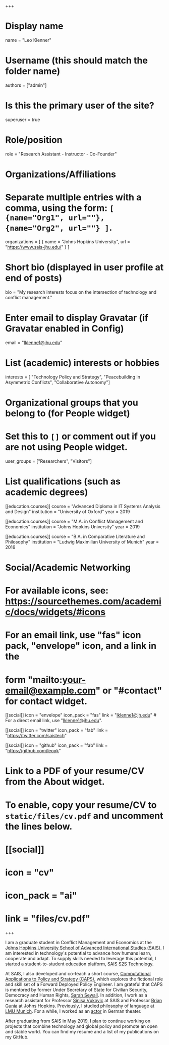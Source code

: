 +++
# Display name
name = "Leo Klenner"

# Username (this should match the folder name)
authors = ["admin"]

# Is this the primary user of the site?
superuser = true

# Role/position
role = "Research Assistant - Instructor - Co-Founder"

# Organizations/Affiliations
#   Separate multiple entries with a comma, using the form: `[ {name="Org1", url=""}, {name="Org2", url=""} ]`.
organizations = [ { name = "Johns Hopkins University", url = "https://www.sais-jhu.edu/" } ]

# Short bio (displayed in user profile at end of posts)
bio = "My research interests focus on the intersection of technology and conflict management."

# Enter email to display Gravatar (if Gravatar enabled in Config)
email = "lklenne1@jhu.edu"

# List (academic) interests or hobbies
interests = [
  "Technology Policy and Strategy",
  "Peacebuilding in Asymmetric Conflicts",
  "Collaborative Autonomy"]

# Organizational groups that you belong to (for People widget)
#   Set this to `[]` or comment out if you are not using People widget.
user_groups = ["Researchers", "Visitors"]

# List qualifications (such as academic degrees)
[[education.courses]]
  course = "Advanced Diploma in IT Systems Analysis and Design"
  institution = "University of Oxford"
  year = 2019

[[education.courses]]
  course = "M.A. in Conflict Management and Economics"
  institution = "Johns Hopkins University"
  year = 2019

[[education.courses]]
  course = "B.A. in Comparative Literature and Philosophy"
  institution = "Ludwig Maximilian University of Munich"
  year = 2016

# Social/Academic Networking
# For available icons, see: https://sourcethemes.com/academic/docs/widgets/#icons
#   For an email link, use "fas" icon pack, "envelope" icon, and a link in the
#   form "mailto:your-email@example.com" or "#contact" for contact widget.

[[social]]
  icon = "envelope"
  icon_pack = "fas"
  link = "lklenne1@jh.edu"  # For a direct email link, use "lklenne1@jhu.edu".

[[social]]
  icon = "twitter"
  icon_pack = "fab"
  link = "https://twitter.com/saistech"

[[social]]
  icon = "github"
  icon_pack = "fab"
  link = "https://github.com/leoqk"

# Link to a PDF of your resume/CV from the About widget.
# To enable, copy your resume/CV to `static/files/cv.pdf` and uncomment the lines below.
# [[social]]
#   icon = "cv"
#   icon_pack = "ai"
#   link = "files/cv.pdf"

+++

I am a graduate student in Conflict Management and Economics at the [Johns Hopkins University School of Advanced International Studies (SAIS)](https://www.sais-jhu.edu/). I am interested in technology's potential to advance how humans learn, cooperate and adapt. To supply skills needed to leverage this potential, I started a student-to-student education platform, [SAIS S2S Technology](https://saiss2stechnology.com/).

At SAIS, I also developed and co-teach a short course, [Computational Applications to Policy and Strategy (CAPS)](https://github.com/capsseminar), which explores the fictional role and skill set of a Forward Deployed Policy Engineer. I am grateful that CAPS is mentored by former Under Secretary of State for Civilian Security, Democracy and Human Rights, [Sarah Sewall](https://kissinger.sais-jhu.edu/sewall.html). In addition, I work as a research assistant for Professor [Sinisa Vukovic](https://www.sais-jhu.edu/sinisa-vukovic) at SAIS and Professor [Brian Gunia](https://carey.jhu.edu/faculty-research/faculty-directory/brian-gunia-phd/) at Johns Hopkins. Previously, I studied philosophy of language at [LMU Munich](https://www.philosophie.uni-muenchen.de/index.html). For a while, I worked as an [actor](https://www.muenchner-kammerspiele.de/inszenierung/mutter-courage-und-ihre-kinder) in German theater.

After graduating from SAIS in May 2019, I plan to continue working on projects that combine technology and global policy and promote an open and stable world. You can find my resume and a list of my publications on my GitHub. 

